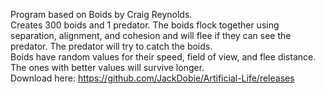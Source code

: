Program based on Boids by Craig Reynolds.<br>
Creates 300 boids and 1 predator. The boids flock together using separation, alignment, and cohesion and will flee if they can see the predator. The predator will try to catch the boids.<br>
Boids have random values for their speed, field of view, and flee distance. The ones with better values will survive longer.<br>
Download here: https://github.com/JackDobie/Artificial-Life/releases
